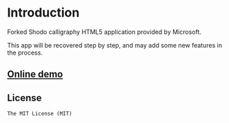 # Introduction
Forked Shodo calligraphy HTML5 application provided by Microsoft.

This app will be recovered step by step, and may add some new features in the process.

## [Online demo](http://williammer.github.io/works/shodo)

## License
	The MIT License (MIT)
